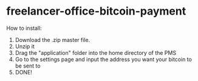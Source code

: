 # freelancer-office-bitcoin-payment

How to install:

1. Download the .zip master file.
2. Unzip it
3. Drag the "application" folder into the home directory of the PMS
4. Go to the settings page and input the address you want your bitcoin to be sent to
5. DONE!
